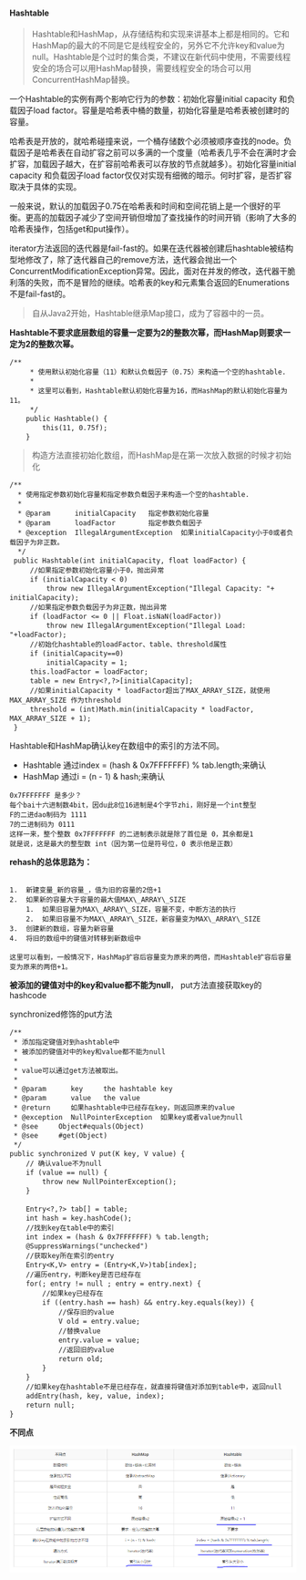 #### Hashtable

> Hashtable和HashMap，从存储结构和实现来讲基本上都是相同的。它和HashMap的最大的不同是它是线程安全的，另外它不允许key和value为null。Hashtable是个过时的集合类，不建议在新代码中使用，不需要线程安全的场合可以用HashMap替换，需要线程安全的场合可以用ConcurrentHashMap替换。

一个Hashtable的实例有两个影响它行为的参数：初始化容量initial capacity 和负载因子load factor。容量是哈希表中桶的数量，初始化容量是哈希表被创建时的容量。

哈希表是开放的，就哈希碰撞来说，一个桶存储数个必须被顺序查找的node。负载因子是哈希表在自动扩容之前可以多满的一个度量（哈希表几乎不会在满时才会扩容，加载因子越大，在扩容前哈希表可以存放的节点就越多）。初始化容量initial capacity 和负载因子load factor仅仅对实现有细微的暗示。何时扩容，是否扩容取决于具体的实现。

一般来说，默认的加载因子0.75在哈希表和时间和空间花销上是一个很好的平衡。更高的加载因子减少了空间开销但增加了查找操作的时间开销（影响了大多的哈希表操作，包括get和put操作）。


iterator方法返回的迭代器是fail-fast的。如果在迭代器被创建后hashtable被结构型地修改了，除了迭代器自己的remove方法，迭代器会抛出一个ConcurrentModificationException异常。因此，面对在并发的修改，迭代器干脆利落的失败，而不是冒险的继续。哈希表的key和元素集合返回的Enumerations不是fail-fast的。   

> 自从Java2开始，Hashtable继承Map接口，成为了容器中的一员。

**Hashtable不要求底层数组的容量一定要为2的整数次幂，而HashMap则要求一定为2的整数次幂。**

```
/**
     * 使用默认初始化容量（11）和默认负载因子（0.75）来构造一个空的hashtable.
     *
     * 这里可以看到，Hashtable默认初始化容量为16，而HashMap的默认初始化容量为11。
     */
    public Hashtable() {
        this(11, 0.75f);
    }
```

> 构造方法直接初始化数组，而HashMap是在第一次放入数据的时候才初始化

```
/**
  * 使用指定参数初始化容量和指定参数负载因子来构造一个空的hashtable.
  *
  * @param      initialCapacity   指定参数初始化容量
  * @param      loadFactor        指定参数负载因子
  * @exception  IllegalArgumentException  如果initialCapacity小于0或者负载因子为非正数。
  */
 public Hashtable(int initialCapacity, float loadFactor) {
     //如果指定参数初始化容量小于0，抛出异常
     if (initialCapacity < 0)
         throw new IllegalArgumentException("Illegal Capacity: "+ initialCapacity);
     //如果指定参数负载因子为非正数，抛出异常
     if (loadFactor <= 0 || Float.isNaN(loadFactor))
         throw new IllegalArgumentException("Illegal Load: "+loadFactor);
     //初始化hashtable的loadFactor、table、threshold属性
     if (initialCapacity==0)
         initialCapacity = 1;
     this.loadFactor = loadFactor;
     table = new Entry<?,?>[initialCapacity];
     //如果initialCapacity * loadFactor超出了MAX_ARRAY_SIZE，就使用MAX_ARRAY_SIZE 作为threshold
     threshold = (int)Math.min(initialCapacity * loadFactor, MAX_ARRAY_SIZE + 1);
 }
```

Hashtable和HashMap确认key在数组中的索引的方法不同。

- Hashtable 通过index = (hash & 0x7FFFFFFF) % tab.length;来确认  
- HashMap 通过i = (n - 1) & hash;来确认

```
0x7FFFFFFF 是多少？
每个bai十六进制数4bit，因du此8位16进制是4个字节zhi，刚好是一个int整型
F的二进dao制码为 1111
7的二进制码为 0111
这样一来，整个整数 0x7FFFFFFF 的二进制表示就是除了首位是 0，其余都是1
就是说，这是最大的整型数 int（因为第一位是符号位，0 表示他是正数）
```

**rehash的总体思路为：**
```

1.  新建变量_新的容量_，值为旧的容量的2倍+1
2.  如果新的容量大于容量的最大值MAX\_ARRAY\_SIZE  
    1.  如果旧容量为MAX\_ARRAY\_SIZE，容量不变，中断方法的执行
    2.  如果旧容量不为MAX\_ARRAY\_SIZE，新容量变为MAX\_ARRAY\_SIZE
3.  创建新的数组，容量为新容量
4.  将旧的数组中的键值对转移到新数组中

这里可以看到，一般情况下，HashMap扩容后容量变为原来的两倍，而Hashtable扩容后容量变为原来的两倍+1。
```

**被添加的键值对中的key和value都不能为null**， put方法直接获取key的hashcode

synchronized修饰的put方法
```
/**
 * 添加指定键值对到hashtable中
 * 被添加的键值对中的key和value都不能为null
 *
 * value可以通过get方法被取出。
 *
 * @param      key     the hashtable key
 * @param      value   the value
 * @return     如果hashtable中已经存在key，则返回原来的value
 * @exception  NullPointerException  如果key或者value为null
 * @see     Object#equals(Object)
 * @see     #get(Object)
 */
public synchronized V put(K key, V value) {
    // 确认value不为null
    if (value == null) {
        throw new NullPointerException();
    }

    Entry<?,?> tab[] = table;
    int hash = key.hashCode();
    //找到key在table中的索引
    int index = (hash & 0x7FFFFFFF) % tab.length;
    @SuppressWarnings("unchecked")
    //获取key所在索引的entry
    Entry<K,V> entry = (Entry<K,V>)tab[index];
    //遍历entry，判断key是否已经存在
    for(; entry != null ; entry = entry.next) {
        //如果key已经存在
        if ((entry.hash == hash) && entry.key.equals(key)) {
            //保存旧的value
            V old = entry.value;
            //替换value
            entry.value = value;
            //返回旧的value
            return old;
        }
    }
    //如果key在hashtable不是已经存在，就直接将键值对添加到table中，返回null
    addEntry(hash, key, value, index);
    return null;
}
```

**不同点**

![](../pic/collection/hashtable.png)
